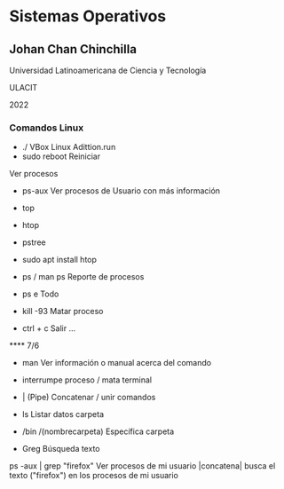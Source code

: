 # Sistemas Operativos

## Johan Chan Chinchilla

Universidad Latinoamericana de Ciencia y Tecnología

ULACIT

2022


### Comandos Linux

* ./ VBox Linux Adittion.run
* sudo reboot       Reiniciar 

Ver procesos
* ps-aux       Ver procesos de Usuario con más información 
* top
* htop
* pstree

* sudo apt install htop 

* ps   / man ps    Reporte de procesos

* ps e        Todo
* kill -93    Matar proceso 
* ctrl + c    Salir ...

**** 7/6
* man         Ver información o manual acerca del comando 

* interrumpe proceso / mata terminal
* |   (Pipe)        Concatenar / unir comandos
* ls          Listar datos carpeta
* /bin   /(nombrecarpeta)    Específica carpeta 
* Greg         Búsqueda texto 

ps -aux | grep "firefox"
Ver procesos de mi usuario |concatena| busca el texto ("firefox") en los procesos de mi usuario
 
